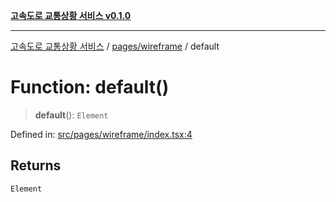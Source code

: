 [**고속도로 교통상황 서비스 v0.1.0**](../../../README.md)

***

[고속도로 교통상황 서비스](../../../modules.md) / [pages/wireframe](../README.md) / default

# Function: default()

> **default**(): `Element`

Defined in: [src/pages/wireframe/index.tsx:4](https://github.com/ksheyon123/road-status-preview/blob/f8475dd9e1f35d9b8acf92ef20ed9d0782a8bb42/src/pages/wireframe/index.tsx#L4)

## Returns

`Element`
